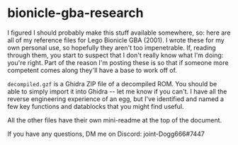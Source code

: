 # bionicle-gba-research

I figured I should probably make this stuff available somewhere, so: here are all of my reference files for Lego Bionicle GBA (2001). I wrote these for my own personal use, so hopefully they aren't too impenetrable. If, reading through them, you start to suspect that I don't really know what I'm doing: you're right. Part of the reason I'm posting these is so that if someone more competent comes along they'll have a base to work off of.

`decompiled.gzf` is a Ghidra ZIP file of a decompiled ROM. You should be able to simply import it into Ghidra -- let me know if you can't. I have all the reverse engineering experience of an egg, but I've identified and named a few key functions and datablocks that you might find useful.

All the other files have their own mini-readme at the top of the document.

If you have any questions, DM me on Discord: joint-Dogg666#7447
